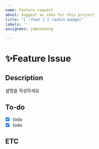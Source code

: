 ```yaml
---
name: Feature request
about: Suggest an idea for this project
title: "[ ✨Feat ] [ rankit-badge]"
labels: ''
assignees: jamooooong

---
```


# ✨Feature Issue

## Description
설명을 작성하세요.

## To-do
- [x] todo
- [x] todo

## ETC
